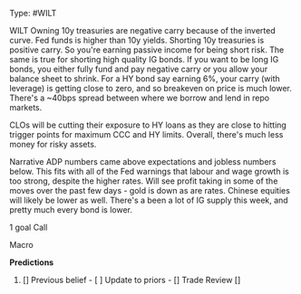Type: #WILT 

WILT
Owning 10y treasuries are negative carry because of the inverted curve. Fed funds is higher than 10y yields. Shorting 10y treasuries is positive carry. So you're earning passive income for being short risk. The same is true for shorting high quality IG bonds. If you want to be long IG bonds, you either fully fund and pay negative carry or you allow your balance sheet to shrink. For a HY bond say earning 6%, your carry (with leverage) is getting close to zero, and so breakeven on price is much lower. There's a ~40bps spread between where we borrow and lend in repo markets. 

CLOs will be cutting their exposure to HY loans as they are close to hitting trigger points for maximum CCC and HY limits. Overall, there's much less money for risky assets. 

Narrative
ADP numbers came above expectations and jobless numbers below.  This fits with all of the Fed warnings that labour and wage growth is too strong, despite the higher rates. Will see profit taking in some of the moves over the past few days - gold is down as are rates. Chinese equities will likely be lower as well. There's a been a lot of IG supply this week, and pretty much every bond is lower. 

1 goal
Call



Macro



**Predictions**

1) []
Previous belief - 
[ ]
Update to priors - 
[]
Trade Review
[]
